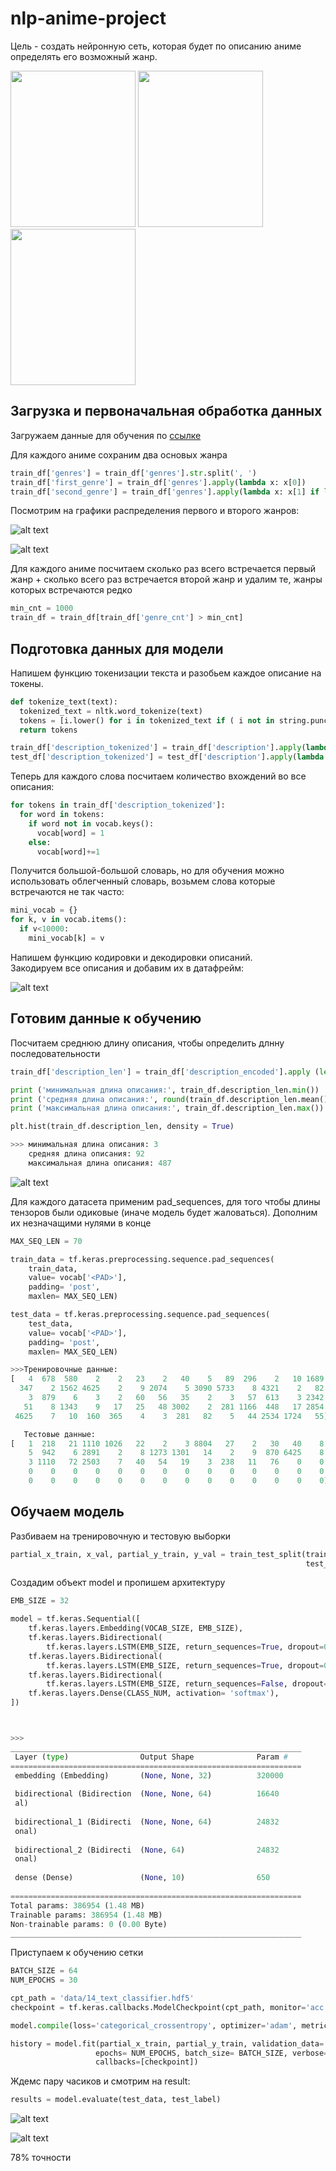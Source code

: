 # nlp-anime-project

Цель - создать нейронную сеть, которая будет по описанию аниме определять его возможный жанр.

<img src="https://github.com/zavman58/nlp-anime-project/blob/main/pic/tyan.png" width="200" height="250"> <img src="https://github.com/LinkCatList/nlp-anime-project/blob/main/pic/tyan2.png" width="200" height="250"> <img src="https://github.com/LinkCatList/nlp-anime-project/blob/main/pic/tyan3.png" width="200" height="250"> 


## Загрузка и первоначальная обработка данных
Загружаем данные для обучения по [ссылке](https://github.com/LinkCatList/nlp-anime-project/blob/main/datasets/anime-description.csv)  
   
Для каждого аниме сохраним два основых жанра
```python
train_df['genres'] = train_df['genres'].str.split(', ')
train_df['first_genre'] = train_df['genres'].apply(lambda x: x[0])
train_df['second_genre'] = train_df['genres'].apply(lambda x: x[1] if len(x) > 1 else x[0])
```
Посмотрим на графики распределения первого и второго жанров:

![alt text](https://github.com/LinkCatList/nlp-anime-project/blob/main/pic/graph.png)

![alt text](https://github.com/LinkCatList/nlp-anime-project/blob/main/pic/graph2.png)

Для каждого аниме посчитаем сколько раз всего встречается первый жанр + сколько всего раз встречается второй жанр и удалим те, жанры которых встречаются редко

```python
min_cnt = 1000
train_df = train_df[train_df['genre_cnt'] > min_cnt]
```

## Подготовка данных для модели
Напишем функцию токенизации текста и разобьем каждое описание на токены.
```python
def tokenize_text(text):
  tokenized_text = nltk.word_tokenize(text)
  tokens = [i.lower() for i in tokenized_text if ( i not in string.punctuation )]
  return tokens
```

```python
train_df['description_tokenized'] = train_df['description'].apply(lambda x:tokenize_text(x))
test_df['description_tokenized'] = test_df['description'].apply(lambda x:tokenize_text(x))
```

Теперь для каждого слова посчитаем количество вхождений во все описания:
```python
for tokens in train_df['description_tokenized']:
  for word in tokens:
    if word not in vocab.keys():
      vocab[word] = 1
    else:
      vocab[word]+=1

```
Получится большой-большой словарь, но для обучения можно использовать облегченный словарь, возьмем слова которые встречаются не так часто:
```python
mini_vocab = {}
for k, v in vocab.items():
  if v<10000:
    mini_vocab[k] = v

```

Напишем функцию кодировки и декодировки описаний.      
Закодируем все описания и добавим их в датафрейм:

![alt text](https://github.com/LinkCatList/nlp-anime-project/blob/main/pic/table1.png)

## Готовим данные к обучению
Посчитаем среднюю длину описания, чтобы определить длнну последовательности

```python
train_df['description_len'] = train_df['description_encoded'].apply (len)

print ('минимальная длина описания:', train_df.description_len.min())
print ('средняя длина описания:', round(train_df.description_len.mean()))
print ('максимальная длина описания:', train_df.description_len.max())

plt.hist(train_df.description_len, density = True)

>>> минимальная длина описания: 3
    средняя длина описания: 92
    максимальная длина описания: 487
```

![alt text](https://github.com/LinkCatList/nlp-anime-project/blob/main/pic/graph3.png)

Для каждого датасета применим pad_sequences, для того чтобы длины тензоров были одиковые (иначе модель будет жаловаться). Дополним их незначащими нулями в конце

```python
MAX_SEQ_LEN = 70

train_data = tf.keras.preprocessing.sequence.pad_sequences(
    train_data,
    value= vocab['<PAD>'],
    padding= 'post',
    maxlen= MAX_SEQ_LEN)

test_data = tf.keras.preprocessing.sequence.pad_sequences(
    test_data,
    value= vocab['<PAD>'],
    padding= 'post',
    maxlen= MAX_SEQ_LEN)

>>>Тренировочные данные:
[   4  678  580    2    2   23    2   40    5   89  296    2   10 1689
  347    2 1562 4625    2    9 2074    5 3090 5733    8 4321    2   82
    3  879    6    3    2   60   56   35    2    3   57  613    3 2342
   51    8 1343    9   17   25   48 3002    2  281 1166  448   17 2854
 4625    7   10  160  365    4    3  281   82    5   44 2534 1724   55]

   Тестовые данные:
[   1  218   21 1110 1026   22    2    3 8804   27    2   30   40    8
    5  942    6 2891    2    8 1273 1301   14    2    9  870 6425    8
    3 1110   72 2503    7   40   54   19    3  238   11   76    0    0
    0    0    0    0    0    0    0    0    0    0    0    0    0    0
    0    0    0    0    0    0    0    0    0    0    0    0    0    0]
```

## Обучаем модель

Разбиваем на тренировочную и тестовую выборки 

```python
partial_x_train, x_val, partial_y_train, y_val = train_test_split(train_data, train_label,
                                                                  test_size = 0.10, random_state = 42)
```

Создадим объект model и пропишем архитектуру

```python
EMB_SIZE = 32

model = tf.keras.Sequential([
    tf.keras.layers.Embedding(VOCAB_SIZE, EMB_SIZE),
    tf.keras.layers.Bidirectional(
        tf.keras.layers.LSTM(EMB_SIZE, return_sequences=True, dropout=0.1, recurrent_dropout=0.1)),
    tf.keras.layers.Bidirectional(
        tf.keras.layers.LSTM(EMB_SIZE, return_sequences=True, dropout=0.2, recurrent_dropout=0.1)),
    tf.keras.layers.Bidirectional(
        tf.keras.layers.LSTM(EMB_SIZE, return_sequences=False, dropout=0.2, recurrent_dropout=0.1)),
    tf.keras.layers.Dense(CLASS_NUM, activation= 'softmax'),
])



>>>
_________________________________________________________________
 Layer (type)                Output Shape              Param #   
=================================================================
 embedding (Embedding)       (None, None, 32)          320000    
                                                                 
 bidirectional (Bidirection  (None, None, 64)          16640     
 al)                                                             
                                                                 
 bidirectional_1 (Bidirecti  (None, None, 64)          24832     
 onal)                                                           
                                                                 
 bidirectional_2 (Bidirecti  (None, 64)                24832     
 onal)                                                           
                                                                 
 dense (Dense)               (None, 10)                650       
                                                                 
=================================================================
Total params: 386954 (1.48 MB)
Trainable params: 386954 (1.48 MB)
Non-trainable params: 0 (0.00 Byte)
_________________________________________________________________
```


Приступаем к обучению сетки

```python
BATCH_SIZE = 64
NUM_EPOCHS = 30

cpt_path = 'data/14_text_classifier.hdf5'
checkpoint = tf.keras.callbacks.ModelCheckpoint(cpt_path, monitor='acc', verbose=1, save_best_only= True, mode='max')

model.compile(loss='categorical_crossentropy', optimizer='adam', metrics=['acc'])

history = model.fit(partial_x_train, partial_y_train, validation_data= (x_val, y_val),
                   epochs= NUM_EPOCHS, batch_size= BATCH_SIZE, verbose= 1,
                   callbacks=[checkpoint])
```

Ждемс пару часиков и смотрим на result:

```python
results = model.evaluate(test_data, test_label)
```


![alt text](https://github.com/LinkCatList/nlp-anime-project/blob/main/pic/graf6.png)

![alt text](https://github.com/LinkCatList/nlp-anime-project/blob/main/pic/graf7.png)

78% точности






